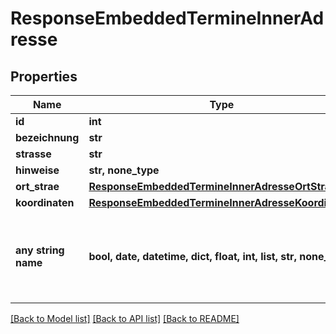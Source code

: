 # ResponseEmbeddedTermineInnerAdresse


## Properties
Name | Type | Description | Notes
------------ | ------------- | ------------- | -------------
**id** | **int** |  | [optional] 
**bezeichnung** | **str** |  | [optional] 
**strasse** | **str** |  | [optional] 
**hinweise** | **str, none_type** |  | [optional] 
**ort_strae** | [**ResponseEmbeddedTermineInnerAdresseOrtStraE**](ResponseEmbeddedTermineInnerAdresseOrtStraE.md) |  | [optional] 
**koordinaten** | [**ResponseEmbeddedTermineInnerAdresseKoordinaten**](ResponseEmbeddedTermineInnerAdresseKoordinaten.md) |  | [optional] 
**any string name** | **bool, date, datetime, dict, float, int, list, str, none_type** | any string name can be used but the value must be the correct type | [optional]

[[Back to Model list]](../README.md#documentation-for-models) [[Back to API list]](../README.md#documentation-for-api-endpoints) [[Back to README]](../README.md)


